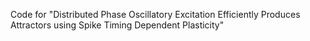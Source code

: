 Code for "Distributed Phase Oscillatory Excitation Efficiently Produces Attractors using Spike Timing Dependent Plasticity"


